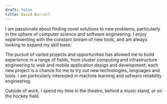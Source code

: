```yaml
---
draft: false
title: David Barrell
---
```

I am passionate about finding novel solutions to new problems, particularly in
the sphere of computer science and software engineering. I enjoy experimenting
with the constant stream of new tools, and am always looking to expand my skill
base.

The pursuit of varied projects and opportunities has allowed me to build
experience in a range of fields, from cluster computing and infrastructure
engineering to web and mobile application design and development; each new project
is a chance for me to try out new technologies, languages and tools. I am particularly
interested in machine learning and sofware reliability engineering.

Outside of work, I spend my time in the theatre, behind a music stand, or on
the hockey field.
